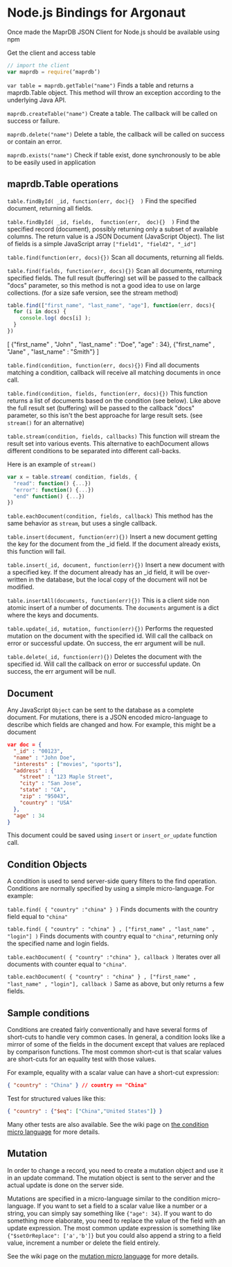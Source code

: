 # Node.js Bindings for Argonaut

Once made the MaprDB JSON Client for Node.js should be available using npm

Get the client and access table
```javascript
// import the client
var maprdb = require(‘maprdb’)
```
`var table = maprdb.getTable("name")` Finds a table and returns a maprdb.Table object. This method will throw an exception according to the underlying Java API.

`maprdb.createTable("name")` Create a table. The callback will be called on success or failure.

`maprdb.delete("name")` Delete a table, the callback will be called on success or contain an error.

`maprdb.exists("name")` Check if table exist, done synchronously to be able to be easily used in application

## maprdb.Table operations
`table.findById( _id, function(err, doc){}  )` Find the specified document, returning all fields.

`table.findById( _id, fields,  function(err,  doc){}  )` Find the specified record (document), possibly returning only a subset of available columns. The return value is a JSON Document (JavaScript Object). The list of fields is a simple JavaScript array `["field1", "field2", "_id"]` 

`table.find(function(err, docs){})` Scan all documents, returning all fields.

`table.find(fields, function(err, docs){})` Scan all documents, returning specified fields. The full result (buffering) set will be passed to the callback "docs" parameter, so this method is not a good idea to use on large collections. (for a size safe version, see the stream method) 

```javascript
table.find(["first_name", "last_name", "age"], function(err, docs){
  for (i in docs) {
    console.log( docs[i] );
  }
})
```

[ 
  {"first_name" , "John" , "last_name" : "Doe", "age" : 34},
  {"first_name" , "Jane" , "last_name" : "Smith"}
]

`table.find(condition, function(err, docs){})` Find all documents matching a condition, callback will receive all matching documents in once call.

`table.find(condition, fields, function(err, docs){})` This function returns a list of documents based on the condition (see below). Like above the full result set (buffering) will be passed to the callback "docs" parameter, so this isn't the best approache for large result sets. (see `stream()` for an alternative) 

`table.stream(condition, fields, callbacks)` This function will stream the result set into various events. This alternative to eachDocument allows different conditions to be separated into different call-backs.

Here is an example of `stream()`

```javascript
var x = table.stream( condition, fields, {
  "read": function() {...})
  "error": function() {...})
  "end" function() {...})
})
```
`table.eachDocument(condition, fields, callback)` This method has the same behavior as `stream`, but uses a single callback.

`table.insert(document, function(err){})` Insert a new document getting the key for the document from the _id field. If the document already exists, this function will fail.

`table.insert(_id, document, function(err){})` Insert a new document with a specified key. If the document already has an _id field, 
it will be over-written in the database, but the local copy of the document will not be modified. 

`table.insertAll(documents, function(err){})` This is a client side non atomic insert of a number of documents. The `documents` argument is a dict where the keys and documents.

`table.update(_id, mutation, function(err){})` Performs the requested mutation on the document with the specified id. 
Will call the callback on error or successful update. On success, the err argument will be null.

`table.delete(_id, function(err){})` Deletes the document with the specified id. Will call the callback on error 
or successful update. On success, the err argument will be null.

## Document

Any JavaScript `Object` can be  sent to the database as a complete document. For mutations, there is a JSON encoded 
micro-language to describe which fields are changed and how. For example, this might be a document

```json
var doc = {
  "_id" : "00123",
  "name" : "John Doe",
  "interests" : ["movies", "sports"],
  "address" : {
    "street" : "123 Maple Street",
    "city" : "San Jose",
    "state" : "CA",
    "zip" : "95043",
    "country" : "USA"
  },
  "age" : 34
}
```
This document could be saved using `insert` or `insert_or_update` function call.

## Condition Objects

A condition is  used to send server-side query filters to the find operation. Conditions are normally
specified by using a simple micro-language.  For example:

`table.find( { "country" :"china" } )` Finds documents with the country field equal to `"china"`

`table.find( { "country" : "china" } , ["first_name" , "last_name" , "login"] )` Finds documents with country equal to `"china"`, returning only the specified name and login fields.

`table.eachDocument( { "country" :"china" }, callback )` Iterates over all documents with counter equal to `"china"`.

`table.eachDocument( { "country" : "china" } , ["first_name" , "last_name" , "login"], callback )` Same as above, but only returns a few fields.

## Sample conditions

Conditions are created fairly conventionally and have several forms of
short-cuts to handle very common cases. In general, a condition looks
like a mirror of some of the fields in the document except that values
are replaced by comparison functions. The most common short-cut is
that scalar values are short-cuts for an equality test with those
values.

For example, equality with a scalar value can have a short-cut expression:

```json
{ "country" : "China" } // country == "China"
```

Test for structured values like this:

```json
{ "country" : {"$eq": ["China","United States"]} } 
```

Many other tests are also available.  See
the wiki page on [the condition micro language](https://github.com/mapr-demos/js-bindings/wiki/Condition-Micro-Language)
for more details.

## Mutation

In order to change a record, you need to create a mutation object and
use it in an update command. The mutation object is sent to the server
and the actual update is done on the server side.

Mutations are specified in a micro-language similar to the condition
micro-language. If you want to set a field to a scalar value like a
number or a string, you can simply say something like `{"age":
34}`. If you want to do something more elaborate, you need to replace
the value of the field with an update expression. The most common
update expression is something like `{"$setOrReplace": ['a','b']}` but
you could also append a string to a field value, increment a number or
delete the field entirely.

See the wiki page on the [mutation micro language](https://github.com/mapr-demos/js-bindings/wiki/Mutation-micro-language)
for more details.
